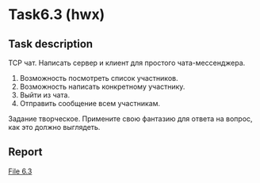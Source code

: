# Task6.3 (hwx)

## Task description

TCP чат.
Написать сервер и клиент для простого чата-мессенджера.
1. Возможность посмотреть список участников.
2. Возможность написать конкретному участнику.
3. Выйти из чата.
4. Отправить сообщение всем участникам.

Задание творческое. Примените свою фантазию для ответа на вопрос, как это должно выглядеть.


## Report


[File 6.3](Task6.3.py)  

